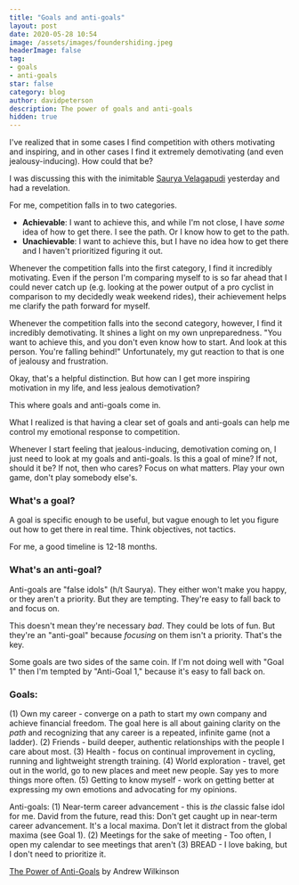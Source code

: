 ```yaml
---
title: "Goals and anti-goals"
layout: post
date: 2020-05-28 10:54
image: /assets/images/foundershiding.jpeg
headerImage: false
tag:
- goals
- anti-goals
star: false
category: blog
author: davidpeterson
description: The power of goals and anti-goals
hidden: true
---
```


I've realized that in some cases I find competition with others motivating and inspiring, and in other cases I find it extremely demotivating (and even jealousy-inducing). How could that be?

I was discussing this with the inimitable [Saurya Velagapudi](https://www.twitter.com/saurya) yesterday and had a revelation. 

For me, competition falls in to two categories.
* **Achievable**: I want to achieve this, and while I'm not close, I have *some* idea of how to get there. I see the path. Or I know how to get to the path.
* **Unachievable**: I want to achieve this, but I have no idea how to get there and I haven't prioritized figuring it out.

Whenever the competition falls into the first category, I find it incredibly motivating. Even if the person I'm comparing myself to is so far ahead that I could never catch up (e.g. looking at the power output of a pro cyclist in comparison to my decidedly weak weekend rides), their achievement helps me clarify the path forward for myself.

Whenever the competition falls into the second category, however, I find it incredibly demotivating. It shines a light on my own unpreparedness. "You want to achieve this, and you don't even know how to start. And look at this person. You're falling behind!" Unfortunately, my gut reaction to that is one of jealousy and frustration.

Okay, that's a helpful distinction. But how can I get more inspiring motivation in my life, and less jealous demotivation?

This where goals and anti-goals come in.

What I realized is that having a clear set of goals and anti-goals can help me control my emotional response to competition.

Whenever I start feeling that jealous-inducing, demotivation coming on, I just need to look at my goals and anti-goals. Is this a goal of mine? If not, should it be? If not, then who cares? Focus on what matters. Play your own game, don't play somebody else's.

### What's a goal?

A goal is specific enough to be useful, but vague enough to let you figure out how to get there in real time. Think objectives, not tactics.

For me, a good timeline is 12-18 months.

### What's an anti-goal?

Anti-goals are "false idols" (h/t Saurya). They either won't make you happy, or they aren't a priority. But they are tempting. They're easy to fall back to and focus on. 

This doesn't mean they're necessary *bad*. They could be lots of fun. But they're an "anti-goal" because *focusing* on them isn't a priority. That's the key.

Some goals are two sides of the same coin. If I'm not doing well with "Goal 1" then I'm tempted by "Anti-Goal 1," because it's easy to fall back on. 

### Goals:

(1) Own my career - converge on a path to start my own company and achieve financial freedom. The goal here is all about gaining clarity on the *path* and recognizing that any career is a repeated, infinite game (not a ladder).
(2) Friends - build deeper, authentic relationships with the people I care about most.
(3) Health - focus on continual improvement in cycling, running and lightweight strength training.
(4) World exploration - travel, get out in the world, go to new places and meet new people. Say yes to more things more often.
(5) Getting to know myself - work on getting better at expressing my own emotions and advocating for my opinions.

Anti-goals:
(1) Near-term career advancement - this is *the* classic false idol for me. David from the future, read this: Don't get caught up in near-term career advancement. It's a local maxima. Don’t let it distract from the global maxima (see Goal 1).
(2) Meetings for the sake of meeting - Too often, I open my calendar to see meetings that aren't 
(3) BREAD - I love baking, but I don't need to prioritize it. 



[The Power of Anti-Goals](https://medium.com/@awilkinson/the-power-of-anti-goals-c38f5f46d23c) by Andrew Wilkinson

